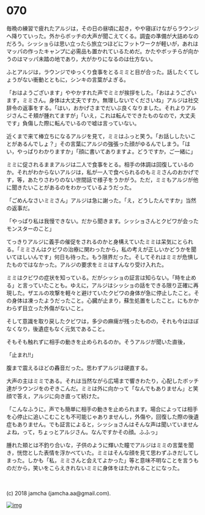 # 070

毎晩の練習で疲れたアルジは，その日の昼頃に起き，やや寝ぼけながらラウンジへ降りていった。外からボッチの大声が聞こえてくる。調査の準備が大詰めなのだろう。シッショらは思い立ったら旅立つほどにフットワークが軽いが，あれはマッパの作ったキャンプに必需品も置かれているためだ。かたやボッチらが向かうのはマッパ未踏の地であり，大がかりになるのは仕方ない。  

ふとアルジは，ラウンジでゆっくり食事をとるミミと目が合った。話したくてしょうがない衝動とともに，シンキの言葉がよぎる。  

「おはようございます」ややかすれた声でミミが挨拶をした。「おはようございます，ミミさん。身体は大丈夫ですか。無理しないでくださいね」アルジは社交辞令の返事をする。「はい，おかげさまでだいぶ良くなりました。それよりアルジさんこそ頬が腫れてますが」「いえ，これは転んでできたものなので，大丈夫です」負傷した際に転んでいるので嘘は言っていない。  

近くまで来て棒立ちになるアルジを見て，ミミはふっと笑う。「お話ししたいことがあるんでしょ？」その言葉にアルジの強張った顔がゆるんでしまう。「はい，やっぱりわかりますか」「顔に書いてありますよ。どうですか，ご一緒に」  

ミミに促されるままアルジは二人で食事をとる。相手の体調は回復しているのか。それがわからないアルジは，私が一人で食べられるのもミミさんのおかげです，等，あたりさわりのない世間話で様子をうかがう。ただ，ミミもアルジが他に聞きたいことがあるのをわかっているようだった。  

「ごめんなさいミミさん」アルジは急に謝った。「え，どうしたんですか」当然の返事だ。  

「やっぱり私は我慢できない。だから聞きます。シッショさんとクビワが会ったモンスターのこと」  

てっきりアルジに義手の催促をされるのかと身構えていたミミは呆気にとられる。「ミミさんはクビワの治療に関わったから，私の考えが正しいかどうかを聞いてほしいんです」何日も待った。もう限界だった。そしてそれはミミが危惧したものではなかった。アルジの要求をミミはすんなり受け入れた。  

ミミはクビワの症状を知っている。だがシッショの証言は知らない。「時を止める」と言っていたことも。ゆえに，アルジはシッショの話をできる限り正確に再現した。ザエルの攻撃を軽々と避けていたクビワの身体が急に停止したこと。その身体は凍ったようだったこと。心臓が止まり，蘇生処置をしたこと。にもかかわらず目立った外傷がないこと。  

そして意識を取り戻したクビワは，多少の麻痺が残ったものの，それも今はほぼなくなり，後遺症もなく元気であること。  

そもそも触れずに相手の動きを止められるのか。そうアルジが聞いた直後，  

「止まれ!!」  

腹まで震えるほどの轟音だった。思わずアルジは硬直する。  

大声の主はミミである。それは当然ながら広場まで響きわたり，心配したボッチ達がラウンジをのぞきこんだ。ミミは外に向かって「なんでもありません」と笑顔で答え，アルジに向き直って続けた。  

「こんなふうに，声でも簡単に相手の動きを止められます。場合によっては相手を心停止に追いこむことも不可能じゃありませんし，外傷や，回復した際の後遺症もありません。でも証言によると，シッショさんはそんな声は聞いていませんよね，って，ちょっとアルジさん。なんですかその顔。ふふっ」  

腫れた頬とは不釣り合いな，子供のように輝いた瞳でアルジはミミの言葉を聞き，恍惚とした表情を浮かべていた。ミミはそんな顔を見て思わずふきだしてしまった。しかも「私，ミミさんと会えてよかった」等と意味不明なことを言うものだから，笑いをこらえきれないミミに身体をはたかれることになった。  

<br>  
<br>  
(c) 2018 jamcha (jamcha.aa@gmail.com).  

[![img](http://i.creativecommons.org/l/by-nc-sa/4.0/88x31.png)](http://creativecommons.org/licenses/by-nc-sa/4.0/deed)